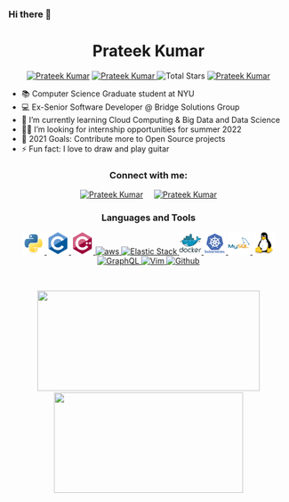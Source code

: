 ### Hi there 👋

<h1 align="center">Prateek Kumar </h1>
<p align="center"> 
	<a href="https://github.com/PrateekKumar1709"><img src="https://komarev.com/ghpvc/?username=PrateekKumar1709" alt="Prateek Kumar"/></a>
	<a href="https://github.com/PrateekKumar1709?tab=repositories"><img src="https://badges.pufler.dev/repos/PrateekKumar1709" alt="Prateek Kumar" /> </a>
	<img src="https://img.shields.io/github/stars/PrateekKumar1709?label=Stars" alt="Total Stars">
  <a href="https://prateekkumar1709.github.io/PrateekKumar/"><img src="https://img.shields.io/website?down_color=red&down_message=Down&up_color=green&up_message=Up&url=https%3A%2F%2Fprateekkumar1709.github.io%2FPrateekKumar%2F" alt="Prateek Kumar"/> </a>


- 📚 Computer Science Graduate student at NYU 
- 💻 Ex-Senior Software Developer @ Bridge Solutions Group
- 🌱 I’m currently learning Cloud Computing & Big Data and Data Science
- 🧑‍💻 I’m looking for internship opportunities for summer 2022 
- 🥅 2021 Goals: Contribute more to Open Source projects
- ⚡ Fun fact: I love to draw and play guitar

<h3 align="center">Connect with me:</h3>
<p align="center"> 
	<a href="prateekkumar1709@gmail.com"><img width="27px" src="https://upload.wikimedia.org/wikipedia/commons/thumb/7/7e/Gmail_icon_%282020%29.svg/100px-Gmail_icon_%282020%29.svg.png" alt="Prateek Kumar"/></a> &nbsp &nbsp
	<a href="https://www.linkedin.com/in/prateek1709/"><img width="95px" src="https://upload.wikimedia.org/wikipedia/commons/0/01/LinkedIn_Logo.svg" alt="Prateek Kumar" /> </a>

	
<h3 align="center">Languages and Tools </h3>
<p align="center">
  <a href="https://www.python.org" target="_blank">
        <img
            src="https://github.com/devicons/devicon/blob/master/icons/python/python-original.svg"
            alt="python"
            width="40"
            height="40"
        />
    </a>
  <a href="https://www.cprogramming.com/" target="_blank">
        <img
            src="https://github.com/devicons/devicon/blob/master/icons/c/c-original.svg"
            alt="c"
            width="40"
            height="40"
        />
    </a>
    <a href="https://www.w3schools.com/cpp/" target="_blank">
        <img
            src="https://github.com/devicons/devicon/blob/master/icons/cplusplus/cplusplus-original.svg"
            alt="c++"
            width="40"
            height="40"
        />
    </a>
  <a href="https://www.aws.com/" target="_blank">
        <img
            src="https://media-exp1.licdn.com/dms/image/C4D0BAQGDg9Y7HCAP_g/company-logo_200_200/0/1633027000701?e=1643241600&v=beta&t=ivK9gjS0vgFO3Is7RiLbBUpa5AX2BpcGNTChothyWX4"
            alt="aws"
            width="40"
            height="40"
        />
    </a>
	</a>
	<a href="https://www.elastic.co/" target="_blank">
        <img
            src="https://images.contentstack.io/v3/assets/bltefdd0b53724fa2ce/blt5d10f3a91df97d15/5c30744829d13af10bc2abd4/logo-elastic-vertical-reverse.svg"
            alt="Elastic Stack"
            width="40"
            height="40"
        />
    </a>
  <a href="https://www.docker.com/" target="_blank">
        <img
            src="https://github.com/devicons/devicon/blob/master/icons/docker/docker-original-wordmark.svg"
            alt="docker"
            width="40"
            height="40"
        />
    </a>
  <a href="https://kubernetes.io/" target="_blank">
        <img
            src="https://github.com/devicons/devicon/blob/master/icons/kubernetes/kubernetes-plain-wordmark.svg"
            alt="kubernetes"
            width="40"
            height="40"
        />
    </a>
    <a href="https://www.mysql.com/" target="_blank">
        <img
            src="https://github.com/devicons/devicon/blob/master/icons/mysql/mysql-original-wordmark.svg"
            alt="mysql"
            width="40"
            height="40"
        />
    </a>
    </a>
	<a href="https://www.linux.org/" target="_blank">
        <img
            src="https://github.com/devicons/devicon/blob/master/icons/linux/linux-original.svg"
            alt="Linux"
            width="40"
            height="40"
        />
    </a>
	<a href="https://graphql.org/" target="_blank">
        <img
            src="https://upload.wikimedia.org/wikipedia/commons/thumb/1/17/GraphQL_Logo.svg/225px-GraphQL_Logo.svg.png"
            alt="GraphQL"
            width="40"
            height="40"
        />
	<a href="https://www.vim.org/" target="_blank">
        <img
            src="https://upload.wikimedia.org/wikipedia/commons/thumb/9/9f/Vimlogo.svg/64px-Vimlogo.svg.png"
            alt="Vim"
            width="40"
            height="40"
        />
	<a href="https://github.com/" target="_blank">
        <img
            src="https://avatars.githubusercontent.com/u/9919?s=200&v=4"
            alt="Github"
            width="40"
            height="40"
        />
    
	
</p>

<br />
<p align="center">
    <img
        height="180em"
	 width="400em"
        src="https://github-readme-stats.vercel.app/api?username=PrateekKumar1709&show_icons=true&hide_border=true&theme=tokyonight"
    />
    <img
        height="180em"
	width="340em"
        src="https://github-readme-stats.vercel.app/api/top-langs/?username=PrateekKumar1709&show_icons=true&hide_border=true&layout=compact&langs_count=8&theme=tokyonight"
    />
</p>

<!--
**PrateekKumar1709/PrateekKumar1709** is a ✨ _special_ ✨ repository because its `README.md` (this file) appears on your GitHub profile.

Here are some ideas to get you started:

- 🔭 I’m currently working on ...
- 🌱 I’m currently learning ...
- 👯 I’m looking to collaborate on ...
- 🤔 I’m looking for help with ...
- 💬 Ask me about ...
- 📫 How to reach me: ...
- 😄 Pronouns: ...
- ⚡ Fun fact: ...
-->
